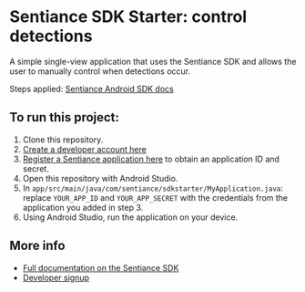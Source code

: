 # Sentiance SDK Starter: control detections
A simple single-view application that uses the Sentiance SDK and allows the user to manually control when detections occur.
   
Steps applied: [Sentiance Android SDK docs](https://audience.sentiance.com/docs/sdk/android/integration)

## To run this project:
1.  Clone this repository.
2.  [Create a developer account here](https://audience.sentiance.com/developers)
3.  [Register a Sentiance application here](https://audience.sentiance.com/apps) to obtain an application ID and secret.
4.  Open this repository with Android Studio.
5.  In `app/src/main/java/com/sentiance/sdkstarter/MyApplication.java`: replace `YOUR_APP_ID` and `YOUR_APP_SECRET` with the credentials from the application you added in step 3.
6.  Using Android Studio, run the application on your device.


## More info
- [Full documentation on the Sentiance SDK](https://audience.sentiance.com/docs)
- [Developer signup](https://audience.sentiance.com/developers)
